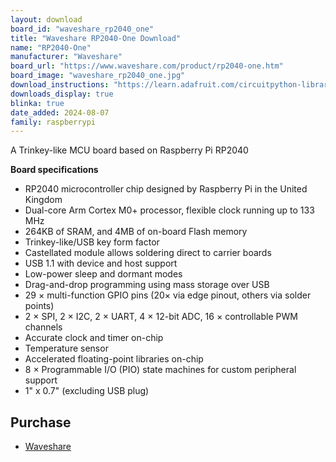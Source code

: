```yaml
---
layout: download
board_id: "waveshare_rp2040_one"
title: "Waveshare RP2040-One Download"
name: "RP2040-One"
manufacturer: "Waveshare"
board_url: "https://www.waveshare.com/product/rp2040-one.htm"
board_image: "waveshare_rp2040_one.jpg"
download_instructions: "https://learn.adafruit.com/circuitpython-libraries-on-any-computer-with-raspberry-pi-pico"
downloads_display: true
blinka: true
date_added: 2024-08-07
family: raspberrypi
---
```


A Trinkey-like MCU board based on Raspberry Pi RP2040

**Board specifications**

  - RP2040 microcontroller chip designed by Raspberry Pi in the United Kingdom
  - Dual-core Arm Cortex M0+ processor, flexible clock running up to 133 MHz
  - 264KB of SRAM, and 4MB of on-board Flash memory
  - Trinkey-like/USB key form factor
  - Castellated module allows soldering direct to carrier boards
  - USB 1.1 with device and host support
  - Low-power sleep and dormant modes
  - Drag-and-drop programming using mass storage over USB
  - 29 × multi-function GPIO pins (20× via edge pinout, others via solder points)
  - 2 × SPI, 2 × I2C, 2 × UART, 4 × 12-bit ADC, 16 × controllable PWM channels
  - Accurate clock and timer on-chip
  - Temperature sensor
  - Accelerated floating-point libraries on-chip
  - 8 × Programmable I/O (PIO) state machines for custom peripheral support
  - 1" x 0.7" (excluding USB plug)

## Purchase
* [Waveshare](https://www.waveshare.com/rp2040-one.htm)
